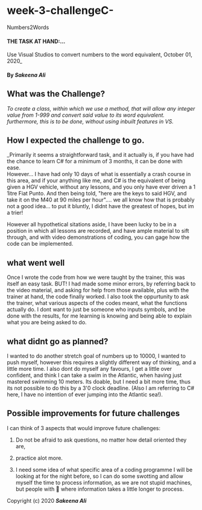# week-3-challengeC-
Numbers2Words

#### THE TASK AT HAND:... 
Use Visual Studios to convert numbers to the word equivalent, October 01, 2020_

#### By _**Sakeena Ali**_

## What was the Challenge?

_To create a class, within which we use a method, that will allow  any integer value from 1-999 and convert said  value to its word equivalent. furthermore, this is to be done, without using inbuilt features in VS._

## How I expected the challenge to go.
_Primarily it seems a straightforward task, and it actually is, if you have had the chance to learn C# for a minimum of 3 months, it can be done with ease. 
\
However... I have had only 10 days of what is essentially a crash course in this area, and if your anything like me, and C# is the equivalent of being given a HGV vehicle, without any lessons, and you only have ever driven a 1 1itre Fiat Punto. And then being told, "here are the keys to said HGV, and take it on the M40 at 90 miles per hour".... we all know how that is probably not a good idea... to put it bluntly, I didnt have the greatest of hopes, but im a trier!

However all hypothetical sitations aside, I have been lucky to be in a position in which all lessons are recorded, and have ample material to sift through, and with video demonstrations of coding, you can gage how the code can be implemented. 



## what went well
Once I wrote the code from how we were taught by the trainer, this was itself an easy task. BUT! I had made some minor errors, by referring back to the video material, and asking for help from those available, plus with the trainer at hand, the code finally worked. I also took the oppurtunity to ask the trainer, what various aspects of the codes meant, what the functions actually do. I dont want to just be someone who inputs symbols, and be done with the results, for me learning is knowing and being able to explain what you are being asked to do. 

## what didnt go as planned?

I wanted to do another stretch goal of numbers up to 10000, I wanted to push myself, however this requires a slightly different way of thinking, and a little more time. I also dont do myself any favours, I get a little over confident, and think I can take a swim in the Atlantic, when having just mastered swimming 10 meters. Its doable, but I need a bit more time, thus its not possible to do this by a 3'0 clock deadline. (Also I am referring to C# here, I have no intention of ever jumping into the Atlantic sea!).

## Possible improvements for future challenges

I can think of 3 aspects that would improve future challenges:

1) Do not be afraid to ask questions, no matter how detail oriented they are,

2) practice alot more.

3) I need some idea of what specific area of a coding programme I will be looking at for the night before, so I can do some swotting and allow myself the time to process information, as we are not stupid machines, but people with 🧠  where information takes a little longer to process. 


Copyright (c) 2020 **_Sakeena Ali_**
